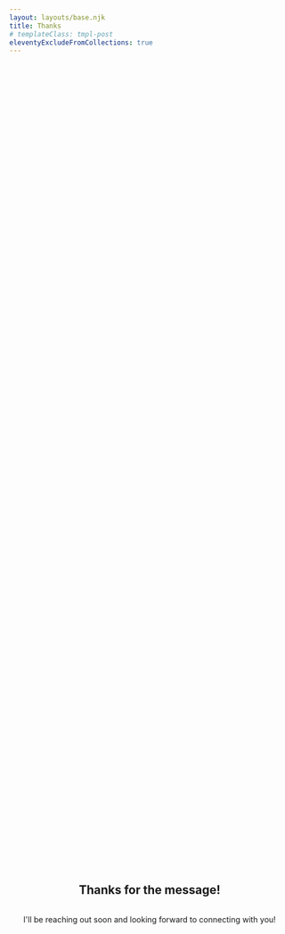 ```yaml
---
layout: layouts/base.njk
title: Thanks
# templateClass: tmpl-post
eleventyExcludeFromCollections: true
---
```


<section class="hero">
  <h1>Thanks for the message!</h1>
  <p>I'll be reaching out soon and looking forward to connecting with you!</p>
</section>

<style>
  .hero {
    padding-bottom: 4rem;
    display: flex;
    flex-direction: column;
    justify-content: center;
    align-items: center;
    min-height: 75vh;
  }
</style>